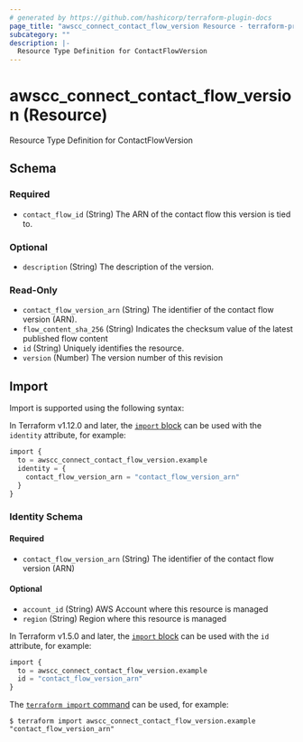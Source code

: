 ```yaml
---
# generated by https://github.com/hashicorp/terraform-plugin-docs
page_title: "awscc_connect_contact_flow_version Resource - terraform-provider-awscc"
subcategory: ""
description: |-
  Resource Type Definition for ContactFlowVersion
---
```


# awscc_connect_contact_flow_version (Resource)

Resource Type Definition for ContactFlowVersion



<!-- schema generated by tfplugindocs -->
## Schema

### Required

- `contact_flow_id` (String) The ARN of the contact flow this version is tied to.

### Optional

- `description` (String) The description of the version.

### Read-Only

- `contact_flow_version_arn` (String) The identifier of the contact flow version (ARN).
- `flow_content_sha_256` (String) Indicates the checksum value of the latest published flow content
- `id` (String) Uniquely identifies the resource.
- `version` (Number) The version number of this revision

## Import

Import is supported using the following syntax:

In Terraform v1.12.0 and later, the [`import` block](https://developer.hashicorp.com/terraform/language/import) can be used with the `identity` attribute, for example:

```terraform
import {
  to = awscc_connect_contact_flow_version.example
  identity = {
    contact_flow_version_arn = "contact_flow_version_arn"
  }
}
```

<!-- schema generated by tfplugindocs -->
### Identity Schema

#### Required

- `contact_flow_version_arn` (String) The identifier of the contact flow version (ARN)

#### Optional

- `account_id` (String) AWS Account where this resource is managed
- `region` (String) Region where this resource is managed

In Terraform v1.5.0 and later, the [`import` block](https://developer.hashicorp.com/terraform/language/import) can be used with the `id` attribute, for example:

```terraform
import {
  to = awscc_connect_contact_flow_version.example
  id = "contact_flow_version_arn"
}
```

The [`terraform import` command](https://developer.hashicorp.com/terraform/cli/commands/import) can be used, for example:

```shell
$ terraform import awscc_connect_contact_flow_version.example "contact_flow_version_arn"
```
